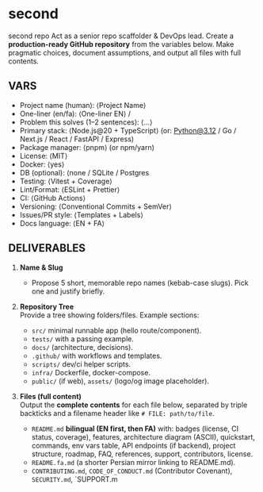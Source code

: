# second
second repo
Act as a senior repo scaffolder & DevOps lead. Create a **production-ready GitHub repository** from the variables below. Make pragmatic choices, document assumptions, and output all files with full contents.

## VARS
- Project name (human): ⟨Project Name⟩
- One-liner (en/fa): ⟨One-liner EN⟩ / 
- Problem this solves (1–2 sentences): ⟨…⟩
- Primary stack: ⟨Node.js@20 + TypeScript⟩ (or: Python@3.12 / Go / Next.js / React / FastAPI / Express)
- Package manager: ⟨pnpm⟩ (or npm/yarn) 
- License: ⟨MIT⟩
- Docker: ⟨yes⟩
- DB (optional): ⟨none / SQLite / Postgres
- Testing: ⟨Vitest + Coverage⟩
- Lint/Format: ⟨ESLint + Prettier⟩
- CI: ⟨GitHub Actions⟩
- Versioning: ⟨Conventional Commits + SemVer⟩
- Issues/PR style: ⟨Templates + Labels⟩
- Docs language: ⟨EN + FA⟩

## DELIVERABLES
1) **Name & Slug**  
   - Propose 5 short, memorable repo names (kebab-case slugs). Pick one and justify briefly.

2) **Repository Tree**  
   Provide a tree showing folders/files. Example sections:
   - `src/` minimal runnable app (hello route/component).
   - `tests/` with a passing example.
   - `docs/` (architecture, decisions).
   - `.github/` with workflows and templates.
   - `scripts/` dev/ci helper scripts.
   - `infra/` Dockerfile, docker-compose.
   - `public/` (if web), `assets/` (logo/og image placeholder).

3) **Files (full content)**  
   Output the **complete contents** for each file below, separated by triple backticks and a filename header like `# FILE: path/to/file`.
   - `README.md` **bilingual (EN first, then FA)** with:
     badges (license, CI status, coverage), features, architecture diagram (ASCII), quickstart, commands, env vars table, API endpoints (if backend), project structure, roadmap, FAQ, references, support, contributors, license.
   - `README.fa.md` (a shorter Persian mirror linking to README.md).
   - `CONTRIBUTING.md`, `CODE_OF_CONDUCT.md` (Contributor Covenant), `SECURITY.md`, `SUPPORT.m
